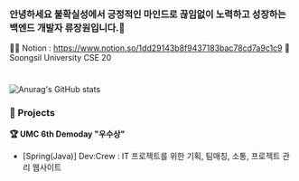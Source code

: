 ### 안녕하세요 불확실성에서 긍정적인 마인드로 끊임없이 노력하고 성장하는 백엔드 개발자 류장원입니다.👋

👨‍💻 Notion : https://www.notion.so/1dd29143b8f9437183bac78cd7a9c1c9
🏫 Soongsil University CSE 20

#
![Anurag's GitHub stats](https://github-readme-stats.vercel.app/api?username=Jangwon0319&show_icons=true&theme=github_dark)

### 💫 Projects

**🏆 UMC 6th Demoday "우수상"**
- [Spring(Java)] Dev:Crew : IT 프로젝트를 위한 기획, 팀매칭, 소통, 프로젝트 관리 웹사이트








